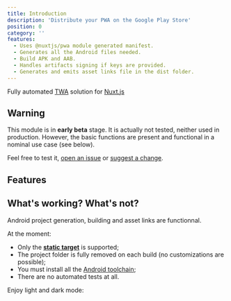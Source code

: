 ```yaml
---
title: Introduction
description: 'Distribute your PWA on the Google Play Store'
position: 0
category: ''
features:
  - Uses @nuxtjs/pwa module generated manifest.
  - Generates all the Android files needed.
  - Build APK and AAB.
  - Handles artifacts signing if keys are provided.
  - Generates and emits asset links file in the dist folder.
---
```


Fully automated [TWA](https://developer.chrome.com/docs/android/trusted-web-activity/overview/) solution for [Nuxt.js](https://nuxtjs.org)

## Warning

This module is in **early beta** stage. It is actually not tested, neither used in production.
However, the basic functions are present and functional in a nominal use case (see below).

Feel free to test it, [open an issue](https://github.com/tuarrep/nuxt-twa/issues) or [suggest a change](https://github.com/tuarrep/nuxt-twa/pulls).

## Features

<list :items="features"></list>

## What's working? What's not?
Android project generation, building and asset links are functionnal.

At the moment:
 - Only the [**static target**](https://nuxtjs.org/docs/2.x/features/deployment-targets) is supported;
 - The project folder is fully removed on each build (no customizations are possible);
 - You must install all the [Android toolchain](https://developer.android.com/studio);
 - There are no automated tests at all.

<p class="flex items-center">Enjoy light and dark mode:&nbsp;<app-color-switcher class="p-2"></app-color-switcher></p>
